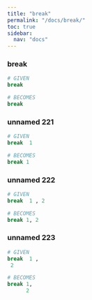 ```yaml
---
title: "break"
permalink: "/docs/break/"
toc: true
sidebar:
  nav: "docs"
---
```

### break
```ruby
# GIVEN
break
```
```ruby
# BECOMES
break
```
### unnamed 221
```ruby
# GIVEN
break  1
```
```ruby
# BECOMES
break 1
```
### unnamed 222
```ruby
# GIVEN
break  1 , 2
```
```ruby
# BECOMES
break 1, 2
```
### unnamed 223
```ruby
# GIVEN
break  1 , 
 2
```
```ruby
# BECOMES
break 1,
      2
```
